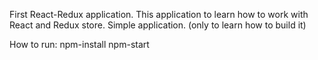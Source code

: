 First React-Redux application.
This application to learn how to work with React and Redux store.
Simple application. (only to learn how to build it)

How to run: npm-install
npm-start
